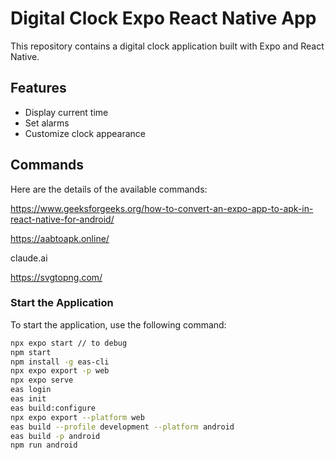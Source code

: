 # Digital Clock Expo React Native App

This repository contains a digital clock application built with Expo and React Native.

## Features

- Display current time
- Set alarms
- Customize clock appearance

## Commands

Here are the details of the available commands:

https://www.geeksforgeeks.org/how-to-convert-an-expo-app-to-apk-in-react-native-for-android/

https://aabtoapk.online/

claude.ai

https://svgtopng.com/

### Start the Application

To start the application, use the following command:

```bash
npx expo start // to debug
npm start
npm install -g eas-cli
npx expo export -p web
npx expo serve
eas login
eas init
eas build:configure
npx expo export --platform web
eas build --profile development --platform android
eas build -p android
npm run android

